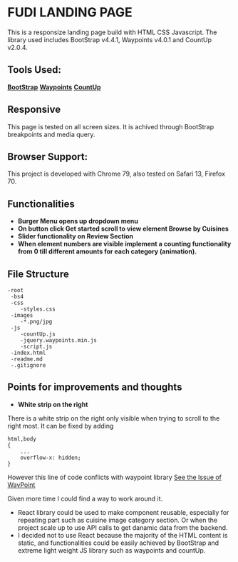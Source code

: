 # FUDI LANDING PAGE

This is a responsize landing page build with HTML CSS Javascript. The library used includes BootStrap v4.4.1,
Waypoints v4.0.1 and CountUp v2.0.4.

## Tools Used:

**[BootStrap](https://getbootstrap.com/)**
**[Waypoints](http://imakewebthings.com/waypoints/)**
**[CountUp](https://inorganik.github.io/countUp.js/)**

## Responsive

This page is tested on all screen sizes. It is achived through BootStrap breakpoints and media query.

## Browser Support:

This project is developed with Chrome 79, also tested on Safari 13, Firefox 70.

## Functionalities

- **Burger Menu opens up dropdown menu**
- **On button click Get started scroll to view element Browse by Cuisines**
- **Slider functionality on Review Section**
- **When element numbers are visible implement a counting functionality from 0 till different amounts for each category (animation).**

## File Structure

```
-root
 -bs4
 -css
    -styles.css
 -images
    -*.png/jpg
 -js
    -countUp.js
    -jquery.waypoints.min.js
    -script.js
 -index.html
 -readme.md
 -.gitignore
```

## Points for improvements and thoughts

- **White strip on the right**

There is a white strip on the right only visible when trying to scroll to the right most. It can be fixed by adding

```
html,body
{
    ...
    overflow-x: hidden;
}
```

However this line of code conflicts with waypoint library
[See the Issue of WayPoint](https://github.com/civiccc/react-waypoint/issues/251)

Given more time I could find a way to work around it.

- React library could be used to make component reusable, especially for repeating part such as cuisine image category section. Or when the project scale up to use API calls to get danamic data from the backend.
- I decided not to use React because the majority of the HTML content is static, and functionalities could be easily achieved by BootStrap and extreme light weight JS library such as waypoints and countUp.
